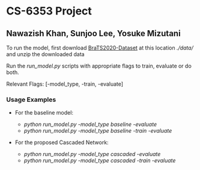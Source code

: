 # CS-6353 Project
## Nawazish Khan, Sunjoo Lee, Yosuke Mizutani

To run the model, first download [BraTS2020-Dataset](https://www.kaggle.com/datasets/awsaf49/brats20-dataset-training-validation) at this location *./data/* and unzip the downloaded data

Run the *run_model.py* scripts with appropriate flags to train, evaluate or do both.

Relevant Flags: [-model_type, -train, -evaluate]

### Usage Examples

- For the baseline model:
    - *python run_model.py -model_type baseline -evaluate*
    - *python run_model.py -model_type baseline -train -evaluate*

- For the proposed Cascaded Network:
    - *python run_model.py -model_type cascaded -evaluate*
    - *python run_model.py -model_type cascaded -train -evaluate*
 